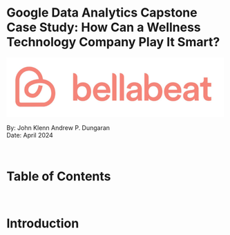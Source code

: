 # Google Data Analytics Capstone Case Study: How Can a Wellness Technology Company Play It Smart?

![header_img](imgs/header_img.png)

By: John Klenn Andrew P. Dungaran \
Date: April 2024

<br>

# Table of Contents



<br>

# Introduction

